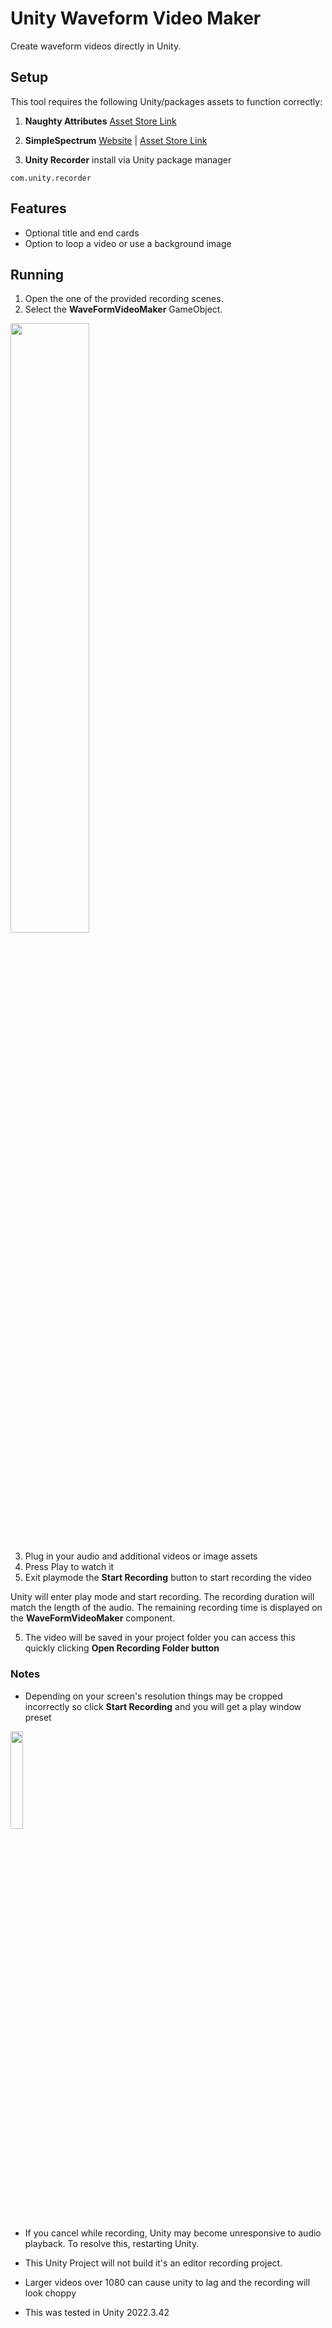 
# Unity Waveform Video Maker

Create waveform videos directly in Unity. 

## Setup

This tool requires the following Unity/packages assets to function correctly:

1. **Naughty Attributes**
   [Asset Store Link](https://assetstore.unity.com/packages/tools/utilities/naughtyattributes-129996)

2. **SimpleSpectrum**
   [Website](https://samboyer.uk/) | [Asset Store Link](https://assetstore.unity.com/packages/tools/audio/simplespectrum-free-audio-spectrum-generator-webgl-85294)
3. **Unity Recorder** install via Unity package manager
```
com.unity.recorder
```

## Features

- Optional title and end cards
- Option to loop a video or use a background image

## Running

1. Open the one of the provided recording scenes. 
2. Select the **WaveFormVideoMaker** GameObject.

<img src="https://github.com/user-attachments/assets/397ab4ba-a09b-474b-ae14-db3efa3affc2" width="50%">

3. Plug in your audio and additional videos or image assets
4. Press Play to watch it 
5. Exit playmode the **Start Recording** button to start recording the video

Unity will enter play mode and start recording. The recording duration will match the length of the audio. The remaining recording time is displayed on the **WaveFormVideoMaker** component.

5. The video will be saved in your project folder you can access this quickly clicking **Open Recording Folder button**


### Notes

- Depending on your screen's resolution things may be cropped incorrectly so click **Start Recording** and you will get a play window preset

<img src="https://github.com/user-attachments/assets/e18ce62f-b811-403e-9e09-dc5558ab50f6" width="20%">

- If you cancel while recording, Unity may become unresponsive to audio playback. To resolve this, restarting Unity.

- This Unity Project will not build it's an editor recording project.

- Larger videos over 1080 can cause unity to lag and the recording will look choppy

- This was tested in Unity 2022.3.42

  

